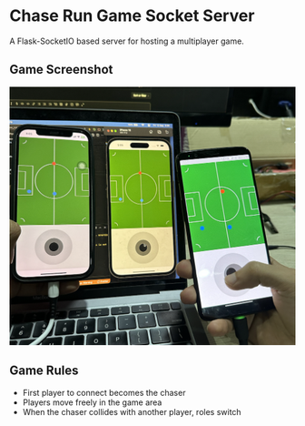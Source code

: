 # Chase Run Game Socket Server

A Flask-SocketIO based server for hosting a multiplayer game.

## Game Screenshot

![Game Interface](static/1.png)

## Game Rules

- First player to connect becomes the chaser
- Players move freely in the game area
- When the chaser collides with another player, roles switch
